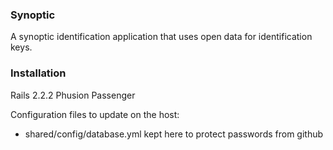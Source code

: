 ### Synoptic

A synoptic identification application that uses open data for identification keys.

### Installation

Rails 2.2.2
Phusion Passenger


Configuration files to update on the host:

* shared/config/database.yml
kept here to protect passwords from github



